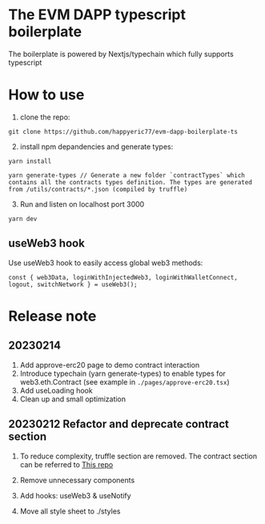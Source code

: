 # The EVM DAPP typescript boilerplate

The boilerplate is powered by Nextjs/typechain which fully supports typescript

# How to use

1. clone the repo:

```
git clone https://github.com/happyeric77/evm-dapp-boilerplate-ts
```

2. install npm depandencies and generate types:

```
yarn install

yarn generate-types // Generate a new folder `contractTypes` which contains all the contracts types definition. The types are generated from /utils/contracts/*.json (compiled by truffle)
```

3. Run and listen on localhost port 3000

```
yarn dev
```

## useWeb3 hook

Use useWeb3 hook to easily access global web3 methods:

```
const { web3Data, loginWithInjectedWeb3, loginWithWalletConnect, logout, switchNetwork } = useWeb3();
```

# Release note

## 20230214

1. Add approve-erc20 page to demo contract interaction
2. Introduce typechain (yarn generate-types) to enable types for web3.eth.Contract (see example in `./pages/approve-erc20.tsx`)
3. Add useLoading hook
4. Clean up and small optimization

## 20230212 Refactor and deprecate contract section

1. To reduce complexity, truffle section are removed. The contract section can be referred to [This repo](git@github.com:happyeric77/truffle_ts_boilerplate.git)

2. Remove unnecessary components
3. Add hooks: useWeb3 & useNotify
4. Move all style sheet to ./styles
